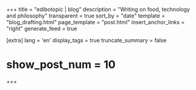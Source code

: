 +++
title = "edibotopic | blog"
description = "Writing on food, technology and philosophy"
transparent = true
sort_by = "date"
template = "blog_drafting.html"
page_template = "post.html"
insert_anchor_links = "right"
generate_feed = true

[extra]
lang = 'en'
display_tags = true
truncate_summary = false
# show_post_num = 10
+++

